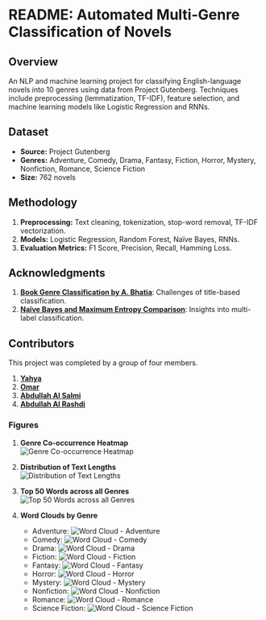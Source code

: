 # README: Automated Multi-Genre Classification of Novels

## Overview
An NLP and machine learning project for classifying English-language novels into 10 genres using data from Project Gutenberg. Techniques include preprocessing (lemmatization, TF-IDF), feature selection, and machine learning models like Logistic Regression and RNNs.

## Dataset
- **Source:** Project Gutenberg
- **Genres:** Adventure, Comedy, Drama, Fantasy, Fiction, Horror, Mystery, Nonfiction, Romance, Science Fiction
- **Size:** 762 novels

## Methodology
1. **Preprocessing:** Text cleaning, tokenization, stop-word removal, TF-IDF vectorization.
2. **Models:** Logistic Regression, Random Forest, Naïve Bayes, RNNs.
3. **Evaluation Metrics:** F1 Score, Precision, Recall, Hamming Loss.

## Acknowledgments
1. **[Book Genre Classification by A. Bhatia](https://github.com/akshaybhatia10/Book-Genre-Classification)**: Challenges of title-based classification.
2. **[Naïve Bayes and Maximum Entropy Comparison](chrome-extension://oemmndcbldboiebfnladdacbdfmadadm/https://iopscience.iop.org/article/10.1088/1742-6596/1722/1/012007/pdf)**: Insights into multi-label classification.

## Contributors
This project was completed by a group of four members.

1. **[Yahya](https://github.com/EllE961)**
2. **[Omar](https://github.com/alsadio)** 
3. **[Abdullah Al Salmi](https://github.com/abalsalmi)**
4. **[Abdullah Al Rashdi](https://github.com/Al-Rashdi)**

### Figures
1. **Genre Co-occurrence Heatmap**  
   ![Genre Co-occurrence Heatmap](images/genre_cooccurrence_heatmap.png)

2. **Distribution of Text Lengths**  
   ![Distribution of Text Lengths](images/text_length_distribution.png)

3. **Top 50 Words across all Genres**  
   ![Top 50 Words across all Genres](images/top50.png)

4. **Word Clouds by Genre**  
   - Adventure: ![Word Cloud - Adventure](images/wordcloud_adventure.png)
   - Comedy: ![Word Cloud - Comedy](images/wordcloud_comedy.png)
   - Drama: ![Word Cloud - Drama](images/wordcloud_drama.png)
   - Fiction: ![Word Cloud - Fiction](images/wordcloud_fiction.png)
   - Fantasy: ![Word Cloud - Fantasy](images/wordcloud_fantasy.png)
   - Horror: ![Word Cloud - Horror](images/wordcloud_horror.png)
   - Mystery: ![Word Cloud - Mystery](images/wordcloud_mystery.png)
   - Nonfiction: ![Word Cloud - Nonfiction](images/wordcloud_nonfiction.png)
   - Romance: ![Word Cloud - Romance](images/wordcloud_romance.png)
   - Science Fiction: ![Word Cloud - Science Fiction](images/wordcloud_scifi.png)
